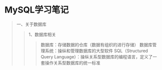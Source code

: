 # MySQL学习笔记

> 一、关于数据库
>> 1、数据库相关
>>> 数据库：存储数据的仓库（数据有组织的进行存储）
>>> 数据库管理系统：操纵和管理数据库的大型软件
>>> SQL（Structured Query Language）：操纵关系型数据库的编程语言，定义了一套操作关系型数据库的统一标准
